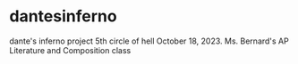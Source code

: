# dantesinferno
dante's inferno project
5th circle of hell
October 18, 2023. Ms. Bernard's AP Literature and Composition class
